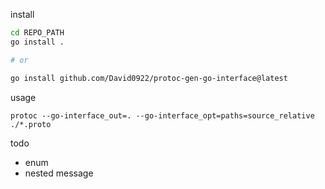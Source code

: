 install

```bash
cd REPO_PATH
go install .

# or

go install github.com/David0922/protoc-gen-go-interface@latest
```

usage

```
protoc --go-interface_out=. --go-interface_opt=paths=source_relative ./*.proto
```

todo

- enum
- nested message
